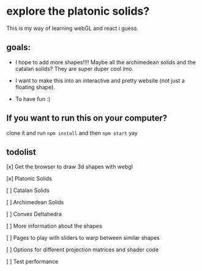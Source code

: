 # explore the platonic solids?

This is my way of learning webGL and react i guess.

## goals:

- I hope to add more shapes!!!!
Maybe all the archimedean solids and the catalan solids? They are super duper cool imo.

- I want to make this into an interactive and pretty website (not just a floating shape).

- To have fun :)

## If you want to run this on your computer?

clone it and run `npm install` and then `npm start` yay

## todolist

[x] Get the browser to draw 3d shapes with webgl

[x] Platonic Solids

[ ] Catalan Solids

[ ] Archimedean Solids

[ ] Convex Deltahedra

[ ] More information about the shapes

[ ] Pages to play with sliders to warp between similar shapes

[ ] Options for different projection matrices and shader code

[ ] Test performance
